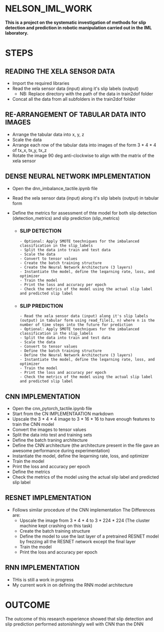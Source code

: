 # NELSON_IML_WORK

**This is a project on the systematic investigation of methods for slip detection and prediction in robotic manipulation carried out in the IML laboratory.**

# STEPS

## READING THE XELA SENSOR DATA
- Import the required libraries
- Read the xela sensor data (input) along it's slip labels (output)
  - NB: Replace directory with the path of the data in train2dof folder
- Concat all the data from all subfolders in the train2dof folder

## RE-ARRANGEMENT OF TABULAR DATA INTO IMAGES
- Arrange the tabular data into x, y, z
- Scale the data
- Arrange each row of the tabular data into images of the form 3 * 4 * 4 of tx_x, tx_y, tx_z
- Rotate the image 90 deg anti-clockwise to align with the matrix of the xela sensor

## DENSE NEURAL NETWORK IMPLEMENTATION
- Open the dnn_imbalance_tactile.ipynb file
- Read the xela sensor data (input) along it's slip labels (output) in tabular form 
- Define the metrics for assessment of thte model for both slip detection (detection_metrics) and slip prediction (slip_metrics)

  - ### SLIP DETECTION
        - Optional: Apply SMOTE teechniques for the imbalanced classification in the slip_labels
        - Split the data into train and test data
        - Scale the data
        - Convert to tensor values 
        - Create the batch training structure
        - Create the Neural Network Architecture (3 layers)
        - Instantiate the model, define the leqarning rate, loss, and optimizer
        - Train the model
        - Print the loss and accuracy per epoch
        - Check the metrics of the model using the actual slip label and predicted slip label

  - ### SLIP PREDICTION
        - Read the xela sensor data (input) along it's slip labels (output) in tabular form using read_file(1, n) where n is the number of time steps into the future for prediction
        - Optional: Apply SMOTE teechniques for the imbalanced classification in the slip_labels
        - Split the data into train and test data
        - Scale the data
        - Convert to tensor values 
        - Define the batch training structure
        - Define the Neural Network Architecture (3 layers)
        - Instantiate the model, define the leqarning rate, loss, and optimizer
        - Train the model
        - Print the loss and accuracy per epoch
        - Check the metrics of the model using the actual slip label and predicted slip label


## CNN IMPLEMENTATION
- Open the cnn_pytorch_tactile.ipynb file
- Start from the CN IMPLEMENTAATION markdown
- Upscale the 3 * 4 * 4 image to 3 * 16 * 16 to have enough features to train the CNN model
- Convert the images to tensor values
- Split the data into test and training sets
- Define the batch traning architecture
- Define the CNN architecture (the architecture present in the file gave an awesome performance during experimentation)
- Instantiate the model, define the leqarning rate, loss, and optimizer
- Train the model
- Print the loss and accuracy per epoch
- Define the metrics 
- Check the metrics of the model using the actual slip label and predicted slip label

## RESNET IMPLEMENTATION
- Follows similar procedure of the CNN implementation
The Differences are:
    - Upscale the image from 3 * 4 * 4 to 3 * 224 * 224 (The cluster machine kept crashing on this task)
    - Create the batch training structure
    - Define the model to use the last layer of a pretrained RESNET model by frezzing all the RESNET network except the final layer
    - Train the model
    - Print the loss and accuracy per epoch
    
## RNN IMPLEMENTATION
- THis is still a work in progress
- My current work in on defining the RNN model architecture
    
# OUTCOME
The outcome of this research experience showed that slip detection and slip prediction performed astonishingly well with CNN than the DNN




